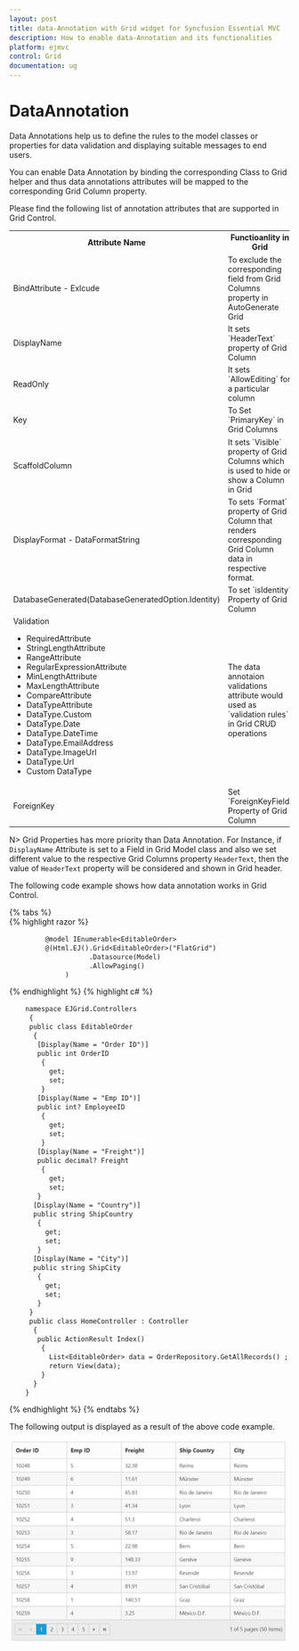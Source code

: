 ```yaml
---
layout: post
title: data-Annotation with Grid widget for Syncfusion Essential MVC
description: How to enable data-Annotation and its functionalities
platform: ejmvc
control: Grid
documentation: ug
---
```

#  DataAnnotation

Data Annotations help us to define the rules to the model classes or properties for data validation and displaying suitable messages to end users.

You can enable Data Annotation by binding the corresponding Class to Grid helper and thus data annotations attributes will be mapped to the corresponding Grid Column property.

Please find the following list of annotation attributes that are supported in Grid Control.

<table>
  <tr>
     <th>Attribute Name</th>
     <th>Functioanlity in Grid</th>
  </tr>
  <tr>
     <td>BindAttribute - Exlcude</td>
     <td>To exclude the corresponding field from Grid Columns property in AutoGenerate Grid</td>
  </tr>
  <tr>
     <td>DisplayName</td>
     <td>It sets `HeaderText` property of Grid Column</td>
  </tr>
  <tr>
     <td>ReadOnly</td>
     <td>It sets `AllowEditing` for a particular column</td>
  </tr>
  <tr>
     <td>Key</td>
     <td>To Set `PrimaryKey` in Grid Columns</td>
   </tr>
   <tr>
     <td>ScaffoldColumn</td>
     <td>It sets `Visible` property of Grid Columns which is used to hide or show a Column in Grid</td>
   </tr>
   <tr>
     <td>DisplayFormat - DataFormatString</td>
     <td>To sets `Format` property of Grid Column that renders corresponding Grid Column data in respective format.</td>
   </tr>
   <tr>
     <td>DatabaseGenerated(DatabaseGeneratedOption.Identity)</td>
     <td>To set `isIdentity` Property of Grid Column</td></tr>
   <tr>
     <td>Validation
       <ul>
          <li>RequiredAttribute</li>
          <li>StringLengthAttribute</li>
          <li>RangeAttribute</li>
          <li>RegularExpressionAttribute</li>
          <li>MinLengthAttribute</li>
          <li>MaxLengthAttribute</li>
          <li>CompareAttribute</li>
          <li>DataTypeAttribute</li>
          <li>DataType.Custom</li>
          <li>DataType.Date</li>
          <li>DataType.DateTime</li>
          <li>DataType.EmailAddress</li>
          <li>DataType.ImageUrl</li>
          <li>DataType.Url</li>
          <li>Custom DataType </li>   
      </ul>
     </td>
     <td>The data annotaion validations attribute would used as `validation rules` in Grid CRUD operations</td>
   </tr>
   <tr>
   <td>ForeignKey</td>
   <td>Set `ForeignKeyField` Property of Grid Column</td></tr>   
</table>        


N> Grid Properties has more priority than Data Annotation. For Instance, if `DisplayName` Attribute is set to a Field in Grid Model class and also we set different value to the respective Grid Columns property `HeaderText`, then the value of `HeaderText` property will be considered and shown in Grid header.

The following code example shows how data annotation works in Grid Control.

{% tabs %}  
{% highlight razor %}

             @model IEnumerable<EditableOrder>
             @(Html.EJ().Grid<EditableOrder>("FlatGrid")
                        .Datasource(Model)
                        .AllowPaging()
                  )
{% endhighlight  %}
{% highlight c# %}
            
        namespace EJGrid.Controllers
         {
         public class EditableOrder
          {
           [Display(Name = "Order ID")]
           public int OrderID
            {
              get;
              set;
            }
           [Display(Name = "Emp ID")]
           public int? EmployeeID
            {
              get;
              set;
            }
           [Display(Name = "Freight")]
           public decimal? Freight
            {
              get;
              set;
           }
          [Display(Name = "Country")]
          public string ShipCountry
           {
             get;
             set;
           }
          [Display(Name = "City")]
          public string ShipCity
           {
             get;
             set;
           }
         }
         public class HomeController : Controller
          {
           public ActionResult Index()
            {
              List<EditableOrder> data = OrderRepository.GetAllRecords() ;
              return View(data);
            }
          }
        }
{% endhighlight  %}
{% endtabs %}  
          
The following output is displayed as a result of the above code example.

 ![](Data-Annotation_images/Data-Annotation_img1.png)